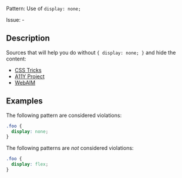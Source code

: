 Pattern: Use of `display: none;`

Issue: -

## Description

Sources that will help you do without `{ display: none; }` and hide the content:

- [CSS Tricks](https://css-tricks.com/places-its-tempting-to-use-display-none-but-dont/)
- [A11Y Project](https://a11yproject.com/posts/how-to-hide-content/)
- [WebAIM](https://webaim.org/techniques/css/invisiblecontent/)

## Examples

The following pattern are considered violations:

```css
.foo {
  display: none;
}
```

The following patterns are _not_ considered violations:

```css
.foo {
  display: flex;
}
```